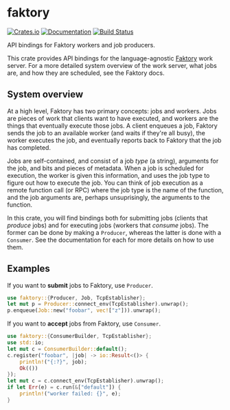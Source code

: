 # faktory

[![Crates.io](https://img.shields.io/crates/v/faktory.svg)](https://crates.io/crates/faktory)
[![Documentation](https://docs.rs/faktory/badge.svg)](https://docs.rs/faktory/)
[![Build Status](https://travis-ci.org/jonhoo/faktory-rs.svg?branch=master)](https://travis-ci.org/jonhoo/faktory-rs)

API bindings for Faktory workers and job producers.

This crate provides API bindings for the language-agnostic
[Faktory](https://github.com/contribsys/faktory) work server. For a more detailed system
overview of the work server, what jobs are, and how they are scheduled, see the Faktory docs.

## System overview

At a high level, Faktory has two primary concepts: jobs and workers. Jobs are pieces of work
that clients want to have executed, and workers are the things that eventually execute those
jobs. A client enqueues a job, Faktory sends the job to an available worker (and waits if
they're all busy), the worker executes the job, and eventually reports back to Faktory that the
job has completed.

Jobs are self-contained, and consist of a job *type* (a string), arguments for the job, and
bits and pieces of metadata. When a job is scheduled for execution, the worker is given this
information, and uses the job type to figure out how to execute the job. You can think of job
execution as a remote function call (or RPC) where the job type is the name of the function,
and the job arguments are, perhaps unsuprisingly, the arguments to the function.

In this crate, you will find bindings both for submitting jobs (clients that *produce* jobs)
and for executing jobs (workers that *consume* jobs). The former can be done by making a
`Producer`, whereas the latter is done with a `Consumer`. See the documentation for each for
more details on how to use them.

## Examples

If you want to **submit** jobs to Faktory, use `Producer`.

```rust
use faktory::{Producer, Job, TcpEstablisher};
let mut p = Producer::connect_env(TcpEstablisher).unwrap();
p.enqueue(Job::new("foobar", vec!["z"])).unwrap();
```

If you want to **accept** jobs from Faktory, use `Consumer`.

```rust
use faktory::{ConsumerBuilder, TcpEstablisher};
use std::io;
let mut c = ConsumerBuilder::default();
c.register("foobar", |job| -> io::Result<()> {
    println!("{:?}", job);
    Ok(())
});
let mut c = c.connect_env(TcpEstablisher).unwrap();
if let Err(e) = c.run(&["default"]) {
    println!("worker failed: {}", e);
}
```
